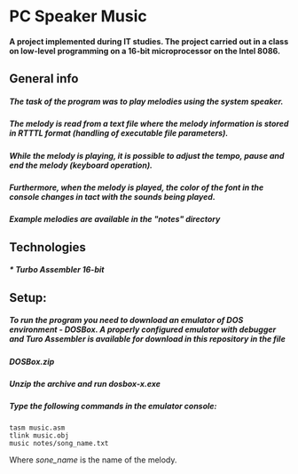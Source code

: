 # PC Speaker Music
#### A project implemented during IT studies. The project carried out in a class on low-level programming on a 16-bit microprocessor on the Intel 8086.


## General info
##### The task of the program was to play melodies using the system speaker. 
##### The melody is read from a text file where the melody information is stored in RTTTL format (handling of executable file parameters). 
##### While the melody is playing, it is possible to adjust the tempo, pause and end the melody (keyboard operation). 
##### Furthermore, when the melody is played, the color of the font in the console changes in tact with the sounds being played.
##### Example melodies are available in the "notes" directory

## Technologies
##### * Turbo Assembler 16-bit

## Setup:
##### To run the program you need to download an emulator of DOS environment - DOSBox. A properly configured emulator with debugger and Turo Assembler is available for download in this repository in the file 
##### **_DOSBox.zip_**
##### Unzip the archive and run **_dosbox-x.exe_**
##### Type the following commands in the emulator console:
```
tasm music.asm
tlink music.obj
music notes/song_name.txt
```
Where _sone_name_ is the name of the melody.
